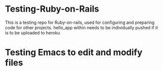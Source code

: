 # Testing-Ruby-on-Rails
This is a testing repo for Ruby-on-rails, used for configuring and preparing code for other projects.
hello_app within needs to be individually pushed if it is to be uploaded to heroku

# Testing Emacs to edit and modify files